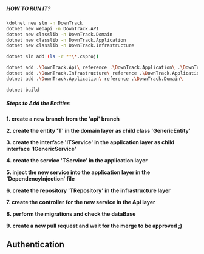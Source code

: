 ##### HOW TO RUN IT?

```bash
\dotnet new sln -n DownTrack
dotnet new webapi -n DownTrack.API
dotnet new classlib -n DownTrack.Domain
dotnet new classlib -n DownTrack.Application
dotnet new classlib -n DownTrack.Infrastructure

dotnet sln add (ls -r **\*.csproj)

dotnet add .\DownTrack.Api\ reference .\DownTrack.Application\ .\DownTrack.Infrastructure\
dotnet add .\DownTrack.Infrastructure\ reference .\DownTrack.Application\ 
dotnet add .\DownTrack.Application\ reference .\DownTrack.Domain\

dotnet build


```

##### Steps to Add the Entities

**1. create a new branch from the 'api' branch**

**2. create the entity 'T' in the domain layer as child class  'GenericEntity'**

**3. create the interface 'ITService' in the application layer as child interface 'IGenericService'**

**4. create the service 'TService' in the application layer**

**5. inject the new service into the application layer in the 'DependencyInjection' file**

**6. create the repository 'TRepository' in the infrastructure layer**

**7. create the controller for the new service in the Api layer**

**8. perform the migrations and check the dataBase**

**9. create a new pull request and wait for the merge to be approved ;)**


## Authentication
